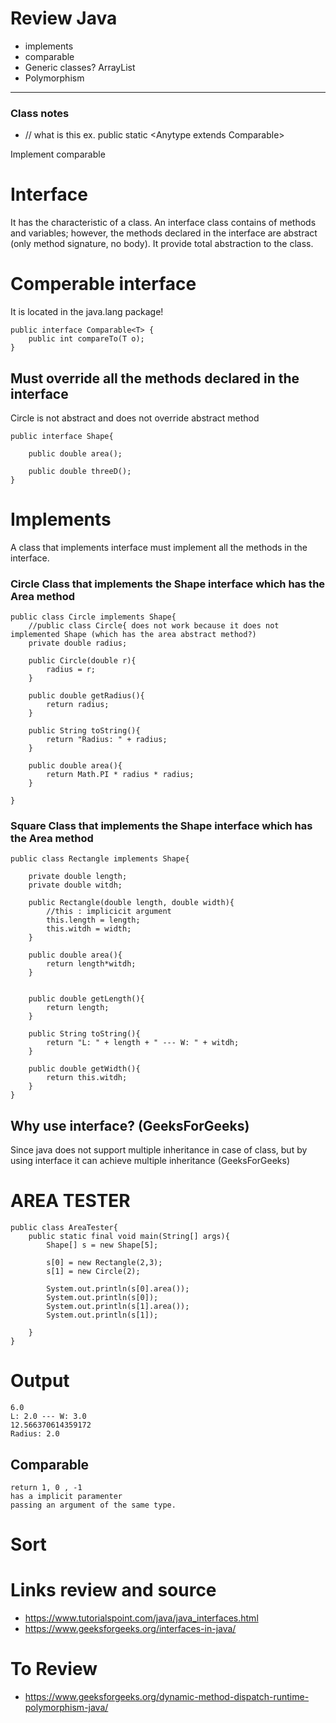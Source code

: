 # Review Java
- implements
- comparable 
- Generic classes? ArrayList
- Polymorphism 

--- 

### Class notes
- <Anytype> // what is this 
ex. public static <Anytype extends Comparable<Anytype>>

Implement comparable

# Interface 
It has the characteristic of a class. An interface class contains of methods and variables; however, the methods declared in the interface are abstract (only method signature, no body). It provide total abstraction to the class. 

# Comperable interface
It is located in the java.lang package! 
```
public interface Comparable<T> {
    public int compareTo(T o);
}
```

## Must override all the methods declared in the interface 
 Circle is not abstract and does not override abstract method 


```
public interface Shape{

    public double area();

    public double threeD();
}
```

# Implements 
A class that implements interface must implement all the methods in the interface. 

### Circle Class that implements the Shape interface  which has the Area method
```
public class Circle implements Shape{
    //public class Circle{ does not work because it does not implemented Shape (which has the area abstract method?) 
    private double radius;

    public Circle(double r){
        radius = r;
    }

    public double getRadius(){
        return radius;
    }

    public String toString(){
        return "Radius: " + radius;
    }

    public double area(){
        return Math.PI * radius * radius;
    }

}
```

### Square Class that implements the Shape interface which has the Area method

```
public class Rectangle implements Shape{

    private double length;
    private double witdh;

    public Rectangle(double length, double width){
        //this : implicicit argument
        this.length = length;
        this.witdh = width;
    }

    public double area(){
        return length*witdh;
    }

    
    public double getLength(){
        return length;
    }

    public String toString(){
        return "L: " + length + " --- W: " + witdh;
    }

    public double getWidth(){
        return this.witdh;
    }
}
```

## Why use interface? (GeeksForGeeks)
Since java does not support multiple inheritance in case of class, but by using interface it can achieve multiple inheritance (GeeksForGeeks)

# AREA TESTER
```
public class AreaTester{
    public static final void main(String[] args){
        Shape[] s = new Shape[5];

        s[0] = new Rectangle(2,3);
        s[1] = new Circle(2);

        System.out.println(s[0].area());
        System.out.println(s[0]);
        System.out.println(s[1].area());
        System.out.println(s[1]);

    }
}
```

# Output
```
6.0
L: 2.0 --- W: 3.0
12.566370614359172
Radius: 2.0
```

## Comparable 
    return 1, 0 , -1
    has a implicit paramenter
    passing an argument of the same type. 

# Sort


# Links review and source
- https://www.tutorialspoint.com/java/java_interfaces.html
- https://www.geeksforgeeks.org/interfaces-in-java/ 
 
 # To Review
 - https://www.geeksforgeeks.org/dynamic-method-dispatch-runtime-polymorphism-java/


